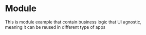 # Module

This is module example that contain business logic that UI agnostic, meaning it can be reused in different type of apps